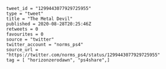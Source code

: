```
tweet_id = "1299443077929725955"
type = "tweet"
title = "The Metal Devil"
published = 2020-08-28T20:25:46Z
retweets = 0
favourites = 0
source = "twitter"
twitter_account = "norms_ps4"
source_url = "https://twitter.com/norms_ps4/status/1299443077929725955"
tag = [ "horizonzerodawn", "ps4share",]
```

<p class='image'><img src='http://mnf.m17s.net/2020/08/28/EgiMlw-XkAMDT8v.jpg' alt=''></p>

